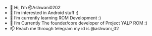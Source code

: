 - 👋 Hi, I’m @Ashwani0202
- 👀 I’m interested in Android stuff :)
- 🌱 I’m currently learning ROM Development :)
- 💞️ I’m Currently The founder/core developer of Project YALP ROM :)
- 📫 Reach me through telegram my id is @ashwani_02

<!---
Ashwani0202/Ashwani0202 is a ✨ special ✨ repository because its `README.md` (this file) appears on your GitHub profile.
You can click the Preview link to take a look at your changes.
--->
